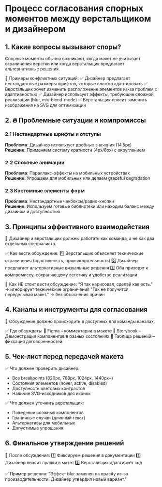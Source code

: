 # Процесс согласования спорных моментов между верстальщиком и дизайнером

## 1. Какие вопросы вызывают споры?
Спорные моменты обычно возникают, когда макет не учитывает ограничения верстки или когда верстальщик предлагает альтернативные решения.

🔹 Примеры конфликтных ситуаций:
✅ Дизайнер предлагает нестандартные размеры шрифтов, которые сложно адаптировать
✅ Верстальщик хочет изменить расположение элементов из-за проблем с адаптивностью
✅ Дизайнер использует эффекты, требующие сложной реализации (blur, mix-blend-mode)
✅ Верстальщик просит заменить изображения на SVG для оптимизации

## 2. 🔥 Проблемные ситуации и компромиссы

### 2.1 Нестандартные шрифты и отступы
**Проблема**: Дизайнер использует дробные значения (14.5px)  
**Решение**: Применяем систему кратности (4px/8px) с округлением

### 2.2 Сложные анимации
**Проблема**: Параллакс-эффекты на мобильных устройствах  
**Решение**: Упрощаем для мобильных или делаем graceful degradation

### 2.3 Кастомные элементы форм
**Проблема**: Нестандартные чекбоксы/радио-кнопки  
**Решение**: Используем готовые библиотеки или находим баланс между дизайном и доступностью

## 3. Принципы эффективного взаимодействия
🔹 Дизайнер и верстальщик должны работать как команда, а не как два отдельных специалиста.

✅ Как вести обсуждение:
1️⃣ Верстальщик объясняет технические ограничения (адаптивность, производительность)
2️⃣ Дизайнер предлагает альтернативные визуальные решения
3️⃣ Оба приходят к компромиссу, сохраняющему эстетику и удобство реализации

🚫 Как НЕ стоит вести обсуждение:
"Я так нарисовал, сделай как есть." → игнорирует технические ограничения
"Так не получится, переделывай макет." → без объяснения причин

## 4. Каналы и инструменты для согласования
🔹 Обсуждение должно происходить в доступных для команды каналах.

✅ Где обсуждать:
🔹 Figma – комментарии в макете
🔹 Storybook – Демонстрация компонентов в разных состояниях
🔹 Таблица решений – фиксация договоренностей

## 5. Чек-лист перед передачей макета
✅ Что должен проверить дизайнер:
- Все breakpoints (320px, 768px, 1024px, 1440px+)
- Состояния элементов (hover, active, disabled)
- Доступность цветовых контрастов
- Наличие SVG-исходников для иконок

✅ Что должен уточнить верстальщик:
- Поведение сложных компонентов
- Граничные случаи (длинный текст)
- Альтернативы для мобильных
- Допустимые упрощения

## 6. Финальное утверждение решений
🔹 После обсуждения:
1️⃣ Фиксируем решения в документации
2️⃣ Дизайнер вносит правки в макет
3️⃣ Верстальщик адаптирует код

✅ Пример решения:
"Эффект blur заменен на opacity из-за производительности. Дизайнер утвердил новый вариант."